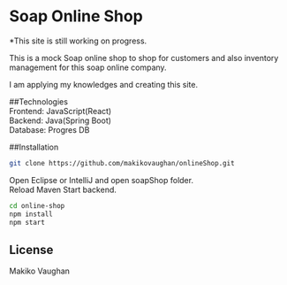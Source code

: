 # Soap Online Shop

\*This site is still working on progress.

This is a mock Soap online shop to shop for customers and also inventory management for this soap online company.

I am applying my knowledges and creating this site.

##Technologies<br/>
Frontend: JavaScript(React)<br/>
Backend: Java(Spring Boot)<br/>
Database: Progres DB<br/>

##Installation

```bash
git clone https://github.com/makikovaughan/onlineShop.git
```
Open Eclipse or IntelliJ and open soapShop folder.
<br/>
Reload Maven
Start backend.

```bash
cd online-shop
npm install
npm start
```

## License

Makiko Vaughan
